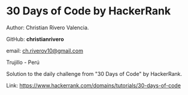 # 30 Days of Code by HackerRank

Author: Christian Rivero Valencia.

GitHub: **christianrivero**

email: ch.riverov10@gmail.com

Trujillo - Perú

Solution to the daily challenge from "30 Days of Code" by HackerRank.

Link: https://www.hackerrank.com/domains/tutorials/30-days-of-code
